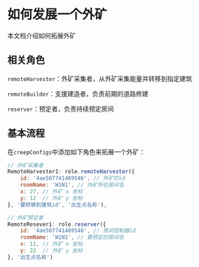 # 如何发展一个外矿

本文档介绍如何拓展外矿

## 相关角色

`remoteHarvester`：外矿采集者，从外矿采集能量并转移到指定建筑

`remoteBuilder`：支援建造者，负责前期的道路修建

`reserver`：预定者，负责持续预定房间

## 基本流程

在`creepConfigs`中添加如下角色来拓展一个外矿：

```js
// 外矿采集者
RemoteHarvester1: role.remoteHarvester({
    id: '4ae507741489546', // 外矿的id
    roomName: 'W1N1', // 外矿所在房间名
    x: 27, // 外矿 x 坐标
    y: 12  // 外矿 y 坐标
}, '要转移到建筑id', '出生点名称'),

// 外矿预定者
RemoteResever1: role.reserver({ 
    id: '4ae507741489546', // 房间控制器id
    roomName: 'W1N1', // 要预定的房间名
    x: 11, // 外矿 x 坐标
    y: 22  // 外矿 y 坐标
}, '出生点名称')
```